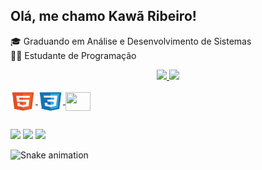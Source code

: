 ## Olá, me chamo Kawã Ribeiro!
🎓 Graduando em Análise e Desenvolvimento de Sistemas <br>
👨‍💻 Estudante de Programação


<div align="center">
  <a href="https://github.com/Kawa-github">
  <img height="180em" src="https://github-readme-stats.vercel.app/api?username=Kawa-github&show_icons=true&theme=algolia&include_all_commits=true&count_private=true"/>
  <img height="180em" src="https://github-readme-stats.vercel.app/api/top-langs/?username=Kawa-github&layout=compact&langs_count=7&theme=algolia "/>
</div>
<div style="display: inline_block"><br>
  <img align="center" height="30" width="40" src="https://raw.githubusercontent.com/devicons/devicon/master/icons/html5/html5-original.svg">
  <img align="center" height="30" width="40" src="https://raw.githubusercontent.com/devicons/devicon/master/icons/css3/css3-original.svg">
  <img align="center" height="30" width="40" src="https://cdn.jsdelivr.net/gh/devicons/devicon/icons/php/php-original.svg" />
<!--   <img align="right" alt="Rafa-pic" height="150" style="border-radius:50px;" src="https://media.discordapp.net/attachments/639956127056134178/890373478988013628/Publicacoes_Instagram_1_1.png?width=676&height=676"> -->
</div>
  
  ##
 
<div>
  <a href = "mailto:kawa.rfaragao@gmail.com"><img src="https://img.shields.io/badge/Gmail-D14836?style=for-the-badge&logo=gmail&logoColor=white" target="_blank"></a>
  <a href="https://www.linkedin.com/in/kaw%C3%A3-ribeiro/" target="_blank"><img src="https://img.shields.io/badge/-LinkedIn-%230077B5?style=for-the-badge&logo=linkedin&logoColor=white" target="_blank"></a> 
 <a href="https://instagram.com/kawaribeiro1" target="_blank"><img src="https://img.shields.io/badge/-Instagram-%23E4405F?style=for-the-badge&logo=instagram&logoColor=white" target="_blank"></a>
  
<!--   ![Snake animation](https://github.com/Kawa-github/Kawa-github/blob/output/github-contribution-grid-snake.svg) -->
  ![Snake animation](https://github.com/Kawa-github/Kawa-github/blob/output/github-contribution-grid-snake.svg)
 
</div>
